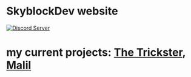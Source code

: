 # SkyblockDev website
[![Discord Server](https://discordapp.com/api/guilds/272081064535654400/embed.png)](https://discord.gg/TAp9Kt2)

# my current projects: [The Trickster](https://skyblockdev.github.io/website/the-trickster), [Malil](https://skyblockdev.github.io/website/the-trickster)
